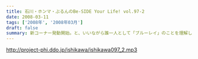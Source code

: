 ```yaml
---
title: 石川・ホンマ・ぶるんのBe-SIDE Your Life! vol.97-2
date: 2008-03-11
tags: ['2008年', '2008年03月']
draft: false
summary: 新コーナー発動開始。と、いいながら誰一人として「ブルーレイ」のことを理解していない！最新家電にはうといビーサイメンバーであります。NAMAE
---
```


http://project-phi.ddo.jp/ishikawa/ishikawa097_2.mp3
